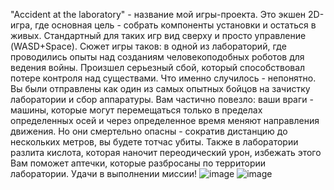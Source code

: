 "Accident at the laboratory" - название мой игры-проекта. Это экшен 2D-игра, где основная цель - собрать компоненты установки и остаться в живых. Стандартный для таких игр вид сверху и просто управление (WASD+Space). Сюжет игры таков: в одной из лабораторий, где проводились опыты над созданиям человекоподобных роботов для ведения войны. Произшел серьезный сбой, который способствовал потере контроля над существами. Что именно случилось - непонятно. Вы были отправлены как один из самых опытных бойцов на зачистку лаборатории и сбор аппаратуры. Вам частично повезло: ваши враги - машины, которые могут перемещаться только в пределах определенных осей и через определенное время меняют направления движения. Но они смертельно опасны - сократив дистанцию до нескольких метров, вы будете тотчас убиты. Также в лаборатории разлита кислота, которая наночит переодический урон, избежать этого Вам поможет аптечки, которые разбросаны по территории лаборатории. Удачи в выполнении миссии!
![image](https://user-images.githubusercontent.com/91099587/169668992-79ffff91-24c5-4f84-9d48-dd1ef220da87.png)
![image](https://user-images.githubusercontent.com/91099587/169669038-caf6d659-2ace-4e9f-9f5d-7bdd51c1348d.png)


